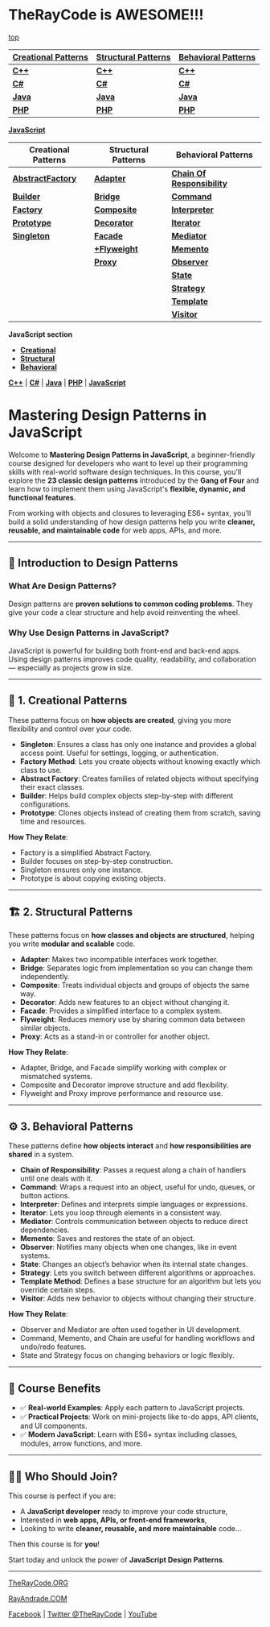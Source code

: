 # TheRayCode is AWESOME!!!

[top](../README.md)


|**[Creational Patterns](./Creational/README.md)** | **[Structural Patterns](./Structural/README.md)** | **[Behavioral Patterns](./Behavioral/README.md)** |
|---|---|---|
|**[C++](../CPP/Creational/README.md)** | **[C++](../CPP/Structural/README.md)** | **[C++](../CPP/Behavioral/README.md)** |
|**[C#](../Csharp/Creational/README.md)** | **[C#](../Csharp/Structural/README.md)** | **[C#](../Csharp/Behavioral/README.md)** |
|**[Java](../Java/Creational/README.md)** | **[Java](../Java/Structural/README.md)** | **[Java](../Java/Behavioral/README.md)** |
|**[PHP](../PHP/Creational/README.md)** | **[PHP](../PHP/Structural/README.md)** | **[PHP](../PHP/Behavioral/README.md)** |

**[JavaScript](../README.md)** 

| Creational Patterns | Structural Patterns | Behavioral Patterns |
|--------------|-----|-----------|
| [**AbstractFactory**](Creational/AbstractFactory/README.md) | [**Adapter**](./Structural/Adapter/README.md)         | [**Chain Of Responsibility**](./Behavioral/ChainOfResponsibility/README.md) |
| [**Builder**](./Creational/Builder/README.md)                 | [**Bridge**](./Structural/Bridge/README.md)           | [**Command**](./Behavioral/Command/README.md) |
| [**Factory**](./Creational/Factory/README.md)                 | [**Composite**](./Structural/Composite/README.md)     | [**Interpreter**](./Behavioral/Interpreter/README.md) |
| [**Prototype**](./Creational/Prototype/README.md)             | [**Decorator**](./Structural/Decorator/README.md)     | [**Iterator**](./Behavioral/Iterator/README.md) |
| [**Singleton**](./Creational/Singleton/README.md)             | [**Facade**](./Structural/Facade/README.md)           | [**Mediator**](./Behavioral/Mediator/README.md) |
|                                                               | [**+Flyweight**](./Structural/Flyweight/README.md)     | [**Memento**](./Behavioral/Memento/README.md)  |
|                                                               | [**Proxy**](./Structural/Proxy/README.md)             | [**Observer**](./Behavioral/Observer/README.md) |
|                                                               |                                                       | [**State**](./Behavioral/State/README.md)  |
|                                                               |                                                       | [**Strategy**](./Behavioral/Strategy/README.md)  |
|                                                               |                                                       | [**Template**](./Behavioral/Template/README.md) |
|                                                               |                                                       | [**Visitor**](./Behavioral/Visitor/README.md) |


**JavaScript section**

 * **[Creational](./Creational/README.md)**
 * **[Structural](./Structural/README.md)**
 * **[Behavioral](./Behavioral/README.md)**

**[C++](../CPP/README.md)** | **[C#](../Csharp/README.md)** | **[Java](../Java/README.md)**  | **[PHP](../PHP/README.md)** | **[JavaScript](../JavaScript/README.md)**

# Mastering Design Patterns in JavaScript

Welcome to **Mastering Design Patterns in JavaScript**, a beginner-friendly course designed for developers who want to level up their programming skills with real-world software design techniques. In this course, you'll explore the **23 classic design patterns** introduced by the **Gang of Four** and learn how to implement them using JavaScript's **flexible, dynamic, and functional features**.

From working with objects and closures to leveraging ES6+ syntax, you’ll build a solid understanding of how design patterns help you write **cleaner, reusable, and maintainable code** for web apps, APIs, and more.

---

## 🧠 Introduction to Design Patterns

### What Are Design Patterns?
Design patterns are **proven solutions to common coding problems**. They give your code a clear structure and help avoid reinventing the wheel.

### Why Use Design Patterns in JavaScript?
JavaScript is powerful for building both front-end and back-end apps. Using design patterns improves code quality, readability, and collaboration — especially as projects grow in size.

---

## 🎯 1. Creational Patterns

These patterns focus on **how objects are created**, giving you more flexibility and control over your code.

- **Singleton**: Ensures a class has only one instance and provides a global access point. Useful for settings, logging, or authentication.
- **Factory Method**: Lets you create objects without knowing exactly which class to use.
- **Abstract Factory**: Creates families of related objects without specifying their exact classes.
- **Builder**: Helps build complex objects step-by-step with different configurations.
- **Prototype**: Clones objects instead of creating them from scratch, saving time and resources.

**How They Relate**:
- Factory is a simplified Abstract Factory.
- Builder focuses on step-by-step construction.
- Singleton ensures only one instance.
- Prototype is about copying existing objects.

---

## 🏗 2. Structural Patterns

These patterns focus on **how classes and objects are structured**, helping you write **modular and scalable** code.

- **Adapter**: Makes two incompatible interfaces work together.
- **Bridge**: Separates logic from implementation so you can change them independently.
- **Composite**: Treats individual objects and groups of objects the same way.
- **Decorator**: Adds new features to an object without changing it.
- **Facade**: Provides a simplified interface to a complex system.
- **Flyweight**: Reduces memory use by sharing common data between similar objects.
- **Proxy**: Acts as a stand-in or controller for another object.

**How They Relate**:
- Adapter, Bridge, and Facade simplify working with complex or mismatched systems.
- Composite and Decorator improve structure and add flexibility.
- Flyweight and Proxy improve performance and resource use.

---

## ⚙ 3. Behavioral Patterns

These patterns define **how objects interact** and **how responsibilities are shared** in a system.

- **Chain of Responsibility**: Passes a request along a chain of handlers until one deals with it.
- **Command**: Wraps a request into an object, useful for undo, queues, or button actions.
- **Interpreter**: Defines and interprets simple languages or expressions.
- **Iterator**: Lets you loop through elements in a consistent way.
- **Mediator**: Controls communication between objects to reduce direct dependencies.
- **Memento**: Saves and restores the state of an object.
- **Observer**: Notifies many objects when one changes, like in event systems.
- **State**: Changes an object’s behavior when its internal state changes.
- **Strategy**: Lets you switch between different algorithms or approaches.
- **Template Method**: Defines a base structure for an algorithm but lets you override certain steps.
- **Visitor**: Adds new behavior to objects without changing their structure.

**How They Relate**:
- Observer and Mediator are often used together in UI development.
- Command, Memento, and Chain are useful for handling workflows and undo/redo features.
- State and Strategy focus on changing behaviors or logic flexibly.

---

## 🚀 Course Benefits

- ✅ **Real-world Examples**: Apply each pattern to JavaScript projects.
- ✅ **Practical Projects**: Work on mini-projects like to-do apps, API clients, and UI components.
- ✅ **Modern JavaScript**: Learn with ES6+ syntax including classes, modules, arrow functions, and more.

---

## 👨‍💻 Who Should Join?

This course is perfect if you are:

- A **JavaScript developer** ready to improve your code structure,
- Interested in **web apps, APIs, or front-end frameworks**,
- Looking to write **cleaner, reusable, and more maintainable** code...

Then this course is for **you**!

Start today and unlock the power of **JavaScript Design Patterns**.

---


[TheRayCode.ORG](https://www.TheRayCode.ORG)

[RayAndrade.COM](https://www.RayAndrade.com)

[Facebook](https://www.facebook.com/TheRayCode/) | [Twitter @TheRayCode](https://www.twitter.com/TheRayCode/) | [YouTube](https://www.youtube.com/TheRayCode/)

